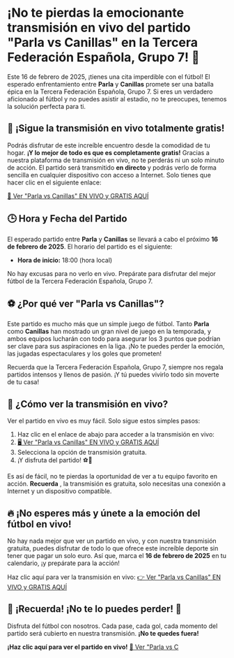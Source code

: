 # ¡No te pierdas la emocionante transmisión en vivo del partido "Parla vs Canillas" en la Tercera Federación Española, Grupo 7! 📅

Este 16 de febrero de 2025, ¡tienes una cita imperdible con el fútbol! El esperado enfrentamiento entre **Parla** y **Canillas** promete ser una batalla épica en la Tercera Federación Española, Grupo 7. Si eres un verdadero aficionado al fútbol y no puedes asistir al estadio, no te preocupes, tenemos la solución perfecta para ti.

## 📡 ¡Sigue la transmisión en vivo totalmente gratis!

Podrás disfrutar de este increíble encuentro desde la comodidad de tu hogar. **¡Y lo mejor de todo es que es completamente gratis!** Gracias a nuestra plataforma de transmisión en vivo, no te perderás ni un solo minuto de acción. El partido será transmitido **en directo** y podrás verlo de forma sencilla en cualquier dispositivo con acceso a Internet. Solo tienes que hacer clic en el siguiente enlace:

[🔴 Ver "Parla vs Canillas" EN VIVO y GRATIS AQUÍ](https://tinyurl.com/livestreamfreeo?st=Parla+vs+Canillas&si=gh)

## 🕒 Hora y Fecha del Partido

El esperado partido entre **Parla** y **Canillas** se llevará a cabo el próximo **16 de febrero de 2025**. El horario del partido es el siguiente:

- **Hora de inicio:** 18:00 (hora local)

No hay excusas para no verlo en vivo. Prepárate para disfrutar del mejor fútbol de la Tercera Federación Española, Grupo 7.

## ⚽ ¿Por qué ver "Parla vs Canillas"?

Este partido es mucho más que un simple juego de fútbol. Tanto **Parla** como **Canillas** han mostrado un gran nivel de juego en la temporada, y ambos equipos lucharán con todo para asegurar los 3 puntos que podrían ser clave para sus aspiraciones en la liga. ¡No te puedes perder la emoción, las jugadas espectaculares y los goles que prometen!

Recuerda que la Tercera Federación Española, Grupo 7, siempre nos regala partidos intensos y llenos de pasión. ¡Y tú puedes vivirlo todo sin moverte de tu casa!

## 📱 ¿Cómo ver la transmisión en vivo?

Ver el partido en vivo es muy fácil. Solo sigue estos simples pasos:

1. Haz clic en el enlace de abajo para acceder a la transmisión en vivo:
2. [🖥️ Ver "Parla vs Canillas" EN VIVO y GRATIS AQUÍ](https://tinyurl.com/livestreamfreeo?st=Parla+vs+Canillas&si=gh)
3. Selecciona la opción de transmisión gratuita.
4. ¡Y disfruta del partido! ⚽🎉

Es así de fácil, no te pierdas la oportunidad de ver a tu equipo favorito en acción. **Recuerda** , la transmisión es gratuita, solo necesitas una conexión a Internet y un dispositivo compatible.

## 🔥 ¡No esperes más y únete a la emoción del fútbol en vivo!

No hay nada mejor que ver un partido en vivo, y con nuestra transmisión gratuita, puedes disfrutar de todo lo que ofrece este increíble deporte sin tener que pagar un solo euro. Así que, marca el **16 de febrero de 2025** en tu calendario, ¡y prepárate para la acción!

Haz clic aquí para ver la transmisión en vivo: [👉 Ver "Parla vs Canillas" EN VIVO y GRATIS AQUÍ](https://tinyurl.com/livestreamfreeo?st=Parla+vs+Canillas&si=gh)

## 🔔 ¡Recuerda! ¡No te lo puedes perder! 🔔

Disfruta del fútbol con nosotros. Cada pase, cada gol, cada momento del partido será cubierto en nuestra transmisión. **¡No te quedes fuera!**

**¡Haz clic aquí para ver el partido en vivo!** [🔴 Ver "Parla vs C](https://tinyurl.com/livestreamfreeo?st=Parla+vs+Canillas&si=gh)

